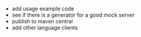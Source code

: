 - add usage example code
- see if there is a generator for a good mock server
- publish to maven central
- add other language clients